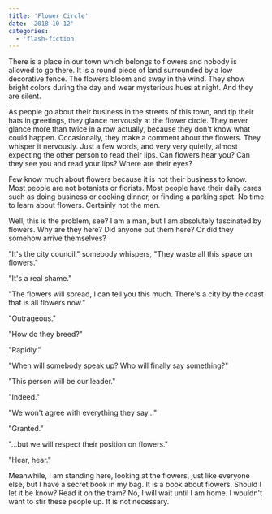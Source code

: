 ```yaml
---
title: 'Flower Circle'
date: '2018-10-12'
categories:
  - 'flash-fiction'
---
```


There is a place in our town which belongs to flowers and nobody is allowed to
go there. It is a round piece of land surrounded by a low decorative fence. The
flowers bloom and sway in the wind. They show bright colors during the day and
wear mysterious hues at night. And they are silent.

As people go about their business in the streets of this town, and tip their
hats in greetings, they glance nervously at the flower circle. They never glance
more than twice in a row actually, because they don't know what could happen.
Occasionally, they make a comment about the flowers. They whisper it nervously.
Just a few words, and very very quietly, almost expecting the other person to
read their lips. Can flowers hear you? Can they see you and read your lips?
Where are their eyes?

Few know much about flowers because it is not their business to know. Most
people are not botanists or florists. Most people have their daily cares such as
doing business or cooking dinner, or finding a parking spot. No time to learn
about flowers. Certainly not the men.

Well, this is the problem, see? I am a man, but I am absolutely fascinated by
flowers. Why are they here? Did anyone put them here? Or did they somehow arrive
themselves?

"It's the city council," somebody whispers, "They waste all this space on
flowers."

"It's a real shame."

"The flowers will spread, I can tell you this much. There's a city by the coast
that is all flowers now."

"Outrageous."

"How do they breed?"

"Rapidly."

"When will somebody speak up? Who will finally say something?"

"This person will be our leader."

"Indeed."

"We won't agree with everything they say..."

"Granted."

"...but we will respect their position on flowers."

"Hear, hear."

Meanwhile, I am standing here, looking at the flowers, just like everyone else,
but I have a secret book in my bag. It is a book about flowers. Should I let it
be know? Read it on the tram? No, I will wait until I am home. I wouldn't want
to stir these people up. It is not necessary.
